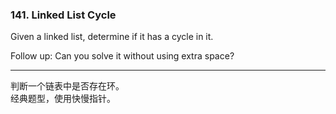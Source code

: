 ### 141. Linked List Cycle

Given a linked list, determine if it has a cycle in it.

Follow up:
Can you solve it without using extra space?

* * *

判断一个链表中是否存在环。   
经典题型，使用快慢指针。   

